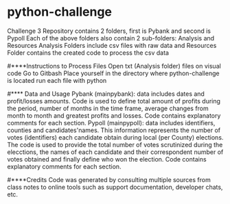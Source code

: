 # python-challenge
Challenge 3
Repository contains 2 folders, first is Pybank and second is Pypoll
Each of the above folders also contain 2 sub-folders: Analysis and Resources
Analysis Folders include csv files with raw data and Resources Folder contains the created code to process the csv data

#****Instructions to Process Files
Open txt (Analysis folder) files on visual code
Go to Gitbash
Place yourself in the directory where python-challenge is located
run each file with python

#**** Data and Usage
Pybank (mainpybank): data includes dates and profit/losses amounts. Code is used to define total amount of profits during the period, number of months in the time frame, average changes from month to month and greatest profits and losses. Code contains explanatory comments for each section.
Pypoll (mainpypoll): data includes identifiers, counties and candidates'names. This information represents the number of votes (identifiers) each candidate obtain during local (per County) elections. The code is used to provide the total number of votes scrutinized during the elecctions, the names of each candidate and their correspondent number of votes obtained and finally define who won the election. Code contains explanatory comments for each section.

#****Credits
Code was generated by consulting multiple sources from class notes to online tools such as support documentation, developer chats, etc.
